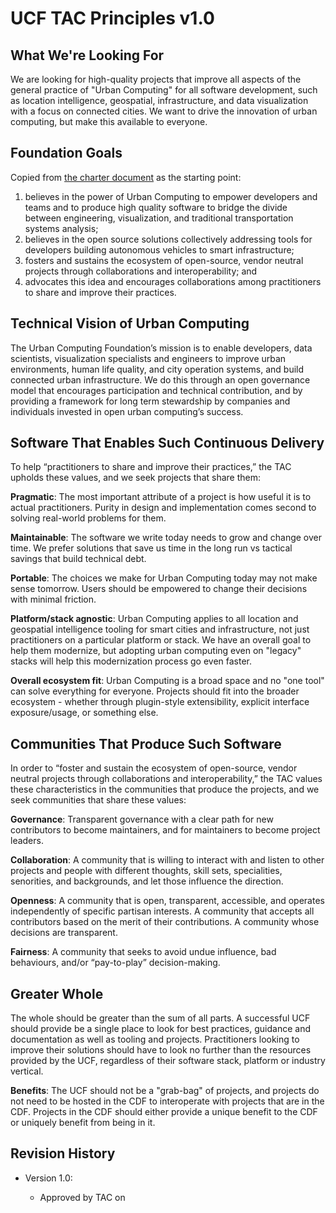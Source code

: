 # UCF TAC Principles v1.0

## What We're Looking For
We are looking for high-quality projects that improve all aspects of the general practice of "Urban Computing" for all software development, such as location intelligence, geospatial, infrastructure, and data visualization with a focus on connected cities. 
We want to drive the innovation of urban computing, but make this available to everyone.

## Foundation Goals
Copied from [the charter document](https://github.com/ucfoundation/charter/blob/master/CHARTER.md) as the starting point:

1. believes in the power of Urban Computing to empower developers and teams and to produce high quality software to bridge the divide between engineering, visualization, and traditional transportation systems analysis;
1. believes in the open source solutions collectively addressing tools for developers building autonomous vehicles to smart infrastructure;
1. fosters and sustains the ecosystem of open-source, vendor neutral projects through collaborations and interoperability; and
1. advocates this idea and encourages collaborations among practitioners to share and improve their practices.


## Technical Vision of Urban Computing
The Urban Computing Foundation’s mission is to enable developers, data scientists, visualization specialists and engineers to improve urban environments, human life quality, and city operation systems, and build connected urban 
infrastructure. We do this through an open governance model that encourages participation and technical contribution, and by providing a framework for long term stewardship by companies and individuals invested in open urban computing’s success.

## Software That Enables Such Continuous Delivery
To help “practitioners to share and improve their practices,” the TAC upholds these values, and we seek projects that share them:

**Pragmatic**: The most important attribute of a project is how useful it is to actual practitioners. Purity in design and implementation comes second to solving real-world problems for them.

**Maintainable**: The software we write today needs to grow and change over time. We prefer solutions that save us time in the long run vs tactical savings that build technical debt.

**Portable**: The choices we make for Urban Computing today may not make sense tomorrow. Users should be empowered to change their decisions with minimal friction.

**Platform/stack agnostic**: Urban Computing applies to all location and geospatial intelligence tooling for smart cities and infrastructure, not just practitioners on a particular platform or stack. We have an overall goal to help them modernize, but adopting urban computing even on "legacy" stacks will help this modernization process go even faster.

**Overall ecosystem fit**: Urban Computing is a broad space and no "one tool" can solve everything for everyone. Projects should fit into the broader ecosystem - whether through plugin-style extensibility,  explicit interface exposure/usage, or something else.

## Communities That Produce Such Software
In order to “foster and sustain the ecosystem of open-source, vendor neutral projects through collaborations and interoperability,” the TAC values these characteristics in the communities that produce the projects, and we seek communities that share these values:

**Governance**: Transparent governance with a clear path for new contributors to become maintainers, and for maintainers to become project leaders.

**Collaboration**: A community that is willing to interact with and listen to other projects and people with different thoughts, skill sets, specialities, senorities, and backgrounds, and let those influence the direction.

**Openness**: A community that is open, transparent, accessible, and operates independently of specific partisan interests. A community that accepts all contributors based on the merit of their contributions. A community whose decisions are transparent.

**Fairness**: A community that seeks to avoid undue influence, bad behaviours, and/or “pay-to-play” decision-making.

## Greater Whole
The whole should be greater than the sum of all parts. A successful UCF should provide be a single place to 
look for best practices, guidance and documentation as well as tooling and projects. Practitioners looking to improve 
their solutions should have to look no further than the resources provided by the UCF, regardless of their software stack, 
platform or industry vertical.

**Benefits**: The UCF should not be a "grab-bag" of projects, and projects do not need to be hosted in the CDF to interoperate with projects that are in the CDF. Projects in the CDF should either provide a unique benefit to the CDF or uniquely benefit from being in it.

## Revision History
* Version 1.0: <dat>
    * Approved by TAC on <date>
